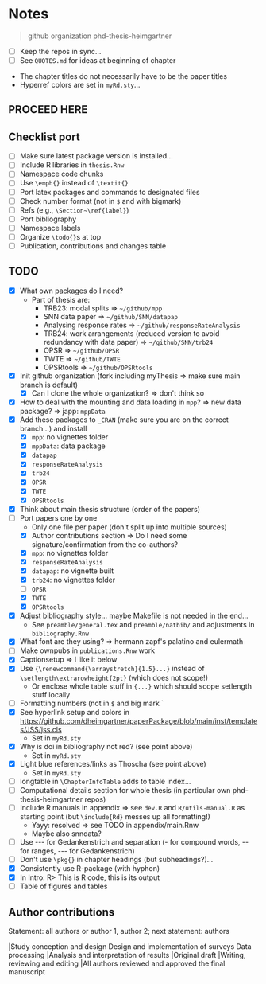 # Notes

>github organization phd-thesis-heimgartner

- [ ] Keep the repos in sync...
- [ ] See `QUOTES.md` for ideas at beginning of chapter

- The chapter titles do not necessarily have to be the paper titles
- Hyperref colors are set in `myRd.sty`...

## PROCEED HERE

## Checklist port

- [ ] Make sure latest package version is installed...
- [ ] Include R libraries in `thesis.Rnw`
- [ ] Namespace code chunks
- [ ] Use `\emph{}` instead of `\textit{}`
- [ ] Port latex packages and commands to designated files
- [ ] Check number format (not in `$` and with bigmark)
- [ ] Refs (e.g., `\Section~\ref{label}`)
- [ ] Port bibliography
- [ ] Namespace labels
- [ ] Organize `\todo{}`s at top
- [ ] Publication, contributions and changes table

## TODO

- [x] What own packages do I need?
  - Part of thesis are:
    - TRB23: modal splits => `~/github/mpp`
    - SNN data paper => `~/github/SNN/datapap`
    - Analysing response rates => `~/github/responseRateAnalysis`
    - TRB24: work arrangements (reduced version to avoid redundancy with data paper) => `~/github/SNN/trb24`
    - OPSR => `~/github/OPSR`
    - TWTE => `~/github/TWTE`
    - OPSRtools => `~/github/OPSRtools`
- [x] Init github organization (fork including myThesis => make sure main branch is default)
  - [x] Can I clone the whole organization? => don't think so
- [x] How to deal with the mounting and data loading in `mpp`? => new data package? => japp: `mppData`
- [x] Add these packages to `_CRAN` (make sure you are on the correct branch...) and install
  - [x] `mpp`: no vignettes folder
  - [x] `mppData`: data package
  - [x] `datapap`
  - [x] `responseRateAnalysis`
  - [x] `trb24`
  - [x] `OPSR`
  - [x] `TWTE`
  - [x] `OPSRtools`
- [x] Think about main thesis structure (order of the papers)
- [ ] Port papers one by one
  - Only one file per paper (don't split up into multiple sources)
  - [x] Author contributions section => Do I need some signature/confirmation from the co-authors?
  - [x] `mpp`: no vignettes folder
  - [x] `responseRateAnalysis`
  - [x] `datapap`: no vignette built
  - [x] `trb24`: no vignettes folder
  - [ ] `OPSR`
  - [x] `TWTE`
  - [x] `OPSRtools`
- [x] Adjust bibliography style... maybe Makefile is not needed in the end...
  - See `preamble/general.tex` and `preamble/natbib/` and adjustments in `bibliography.Rnw`
- [x] What font are they using? => hermann zapf's palatino and eulermath
- [ ] Make ownpubs in `publications.Rnw` work
- [x] Captionsetup => I like it below
- [x] Use `{\renewcommand{\arraystretch}{1.5}...}` instead of `\setlength\extrarowheight{2pt}` (which does not scope!)
  - Or enclose whole table stuff in `{...}` which should scope setlength stuff locally
- [ ] Formatting numbers (not in `$` and big mark `
- [x] See hyperlink setup and colors in https://github.com/dheimgartner/paperPackage/blob/main/inst/templates/JSS/jss.cls
  - Set in `myRd.sty`
- [x] Why is doi in bibliography not red? (see point above)
  - Set in `myRd.sty`
- [x] Light blue references/links as Thoscha (see point above)
  - Set in `myRd.sty`
- [ ] longtable in `\ChapterInfoTable` adds to table index...
- [ ] Computational details section for whole thesis (in particular own phd-thesis-heimgartner repos)
- [ ] Include R manuals in appendix => see `dev.R` and `R/utils-manual.R` as starting point (but `\include{Rd}` messes up all formatting!)
  - Yayy: resolved => see TODO in appendix/main.Rnw
  - Maybe also snndata?
- [ ] Use --- for Gedankenstrich and separation (- for compound words, -- for ranges, --- for Gedankenstrich)
- [ ] Don't use `\pkg{}` in chapter headings (but subheadings?)...
- [x] Consistently use R-package (with hyphon)
- [x] In Intro: R> This is R code, this is its output
- [ ] Table of figures and tables

## Author contributions

Statement: all authors or author 1, author 2; next statement: authors

|Study conception and design
Design and implementation of surveys
Data processing
|Analysis and interpretation of results
|Original draft
|Writing, reviewing and editing
|All authors reviewed and approved the final manuscript


